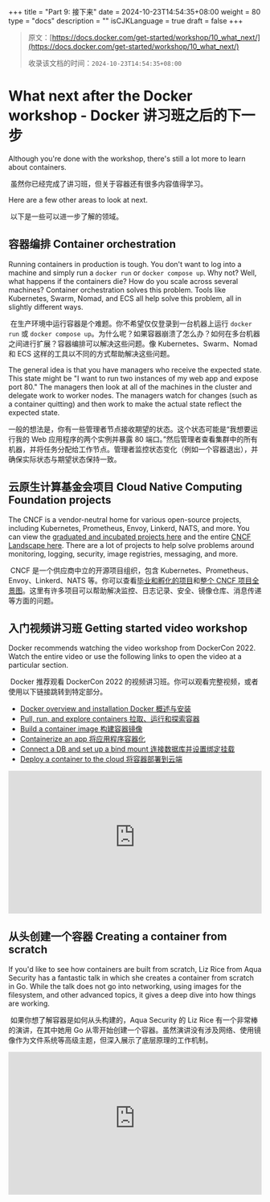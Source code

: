 +++
title = "Part 9: 接下来"
date = 2024-10-23T14:54:35+08:00
weight = 80
type = "docs"
description = ""
isCJKLanguage = true
draft = false
+++

> 原文：[https://docs.docker.com/get-started/workshop/10_what_next/](https://docs.docker.com/get-started/workshop/10_what_next/)
>
> 收录该文档的时间：`2024-10-23T14:54:35+08:00`

# What next after the Docker workshop - Docker 讲习班之后的下一步

Although you're done with the workshop, there's still a lot more to learn about containers.

​	虽然你已经完成了讲习班，但关于容器还有很多内容值得学习。

Here are a few other areas to look at next.

​	以下是一些可以进一步了解的领域。

## 容器编排 Container orchestration

Running containers in production is tough. You don't want to log into a machine and simply run a `docker run` or `docker compose up`. Why not? Well, what happens if the containers die? How do you scale across several machines? Container orchestration solves this problem. Tools like Kubernetes, Swarm, Nomad, and ECS all help solve this problem, all in slightly different ways.

​	在生产环境中运行容器是个难题。你不希望仅仅登录到一台机器上运行 `docker run` 或 `docker compose up`。为什么呢？如果容器崩溃了怎么办？如何在多台机器之间进行扩展？容器编排可以解决这些问题。像 Kubernetes、Swarm、Nomad 和 ECS 这样的工具以不同的方式帮助解决这些问题。

The general idea is that you have managers who receive the expected state. This state might be "I want to run two instances of my web app and expose port 80." The managers then look at all of the machines in the cluster and delegate work to worker nodes. The managers watch for changes (such as a container quitting) and then work to make the actual state reflect the expected state.

​	一般的想法是，你有一些管理者节点接收期望的状态。这个状态可能是“我想要运行我的 Web 应用程序的两个实例并暴露 80 端口。”然后管理者查看集群中的所有机器，并将任务分配给工作节点。管理者监控状态变化（例如一个容器退出），并确保实际状态与期望状态保持一致。

## 云原生计算基金会项目 Cloud Native Computing Foundation projects

The CNCF is a vendor-neutral home for various open-source projects, including Kubernetes, Prometheus, Envoy, Linkerd, NATS, and more. You can view the [graduated and incubated projects here](https://www.cncf.io/projects/) and the entire [CNCF Landscape here](https://landscape.cncf.io/). There are a lot of projects to help solve problems around monitoring, logging, security, image registries, messaging, and more.

​	CNCF 是一个供应商中立的开源项目组织，包含 Kubernetes、Prometheus、Envoy、Linkerd、NATS 等。你可以查看[毕业和孵化的项目](https://www.cncf.io/projects/)和[整个 CNCF 项目全景图](https://landscape.cncf.io/)。这里有许多项目可以帮助解决监控、日志记录、安全、镜像仓库、消息传递等方面的问题。

## 入门视频讲习班 Getting started video workshop

Docker recommends watching the video workshop from DockerCon 2022. Watch the entire video or use the following links to open the video at a particular section.

​	Docker 推荐观看 DockerCon 2022 的视频讲习班。你可以观看完整视频，或者使用以下链接跳转到特定部分。

- [Docker overview and installation Docker 概述与安装](https://youtu.be/gAGEar5HQoU)
- [Pull, run, and explore containers 拉取、运行和探索容器](https://youtu.be/gAGEar5HQoU?t=1400)
- [Build a container image 构建容器镜像](https://youtu.be/gAGEar5HQoU?t=3185)
- [Containerize an app 将应用程序容器化](https://youtu.be/gAGEar5HQoU?t=4683)
- [Connect a DB and set up a bind mount 连接数据库并设置绑定挂载](https://youtu.be/gAGEar5HQoU?t=6305)
- [Deploy a container to the cloud 将容器部署到云端](https://youtu.be/gAGEar5HQoU?t=8280)



<iframe src="https://www.youtube-nocookie.com/embed/" width="560" height="auto" frameborder="0" allow="accelerometer; autoplay; encrypted-media; gyroscope; picture-in-picture" allowfullscreen="" style="--tw-border-spacing-x: 0; --tw-border-spacing-y: 0; --tw-translate-x: 0; --tw-translate-y: 0; --tw-rotate: 0; --tw-skew-x: 0; --tw-skew-y: 0; --tw-scale-x: 1; --tw-scale-y: 1; --tw-pan-x: ; --tw-pan-y: ; --tw-pinch-zoom: ; --tw-scroll-snap-strictness: proximity; --tw-gradient-from-position: ; --tw-gradient-via-position: ; --tw-gradient-to-position: ; --tw-ordinal: ; --tw-slashed-zero: ; --tw-numeric-figure: ; --tw-numeric-spacing: ; --tw-numeric-fraction: ; --tw-ring-inset: ; --tw-ring-offset-width: 0px; --tw-ring-offset-color: #fff; --tw-ring-color: rgb(59 130 246 / 0.5); --tw-ring-offset-shadow: 0 0 #0000; --tw-ring-shadow: 0 0 #0000; --tw-shadow: 0 0 #0000; --tw-shadow-colored: 0 0 #0000; --tw-blur: ; --tw-brightness: ; --tw-contrast: ; --tw-grayscale: ; --tw-hue-rotate: ; --tw-invert: ; --tw-saturate: ; --tw-sepia: ; --tw-drop-shadow: ; --tw-backdrop-blur: ; --tw-backdrop-brightness: ; --tw-backdrop-contrast: ; --tw-backdrop-grayscale: ; --tw-backdrop-hue-rotate: ; --tw-backdrop-invert: ; --tw-backdrop-opacity: ; --tw-backdrop-saturate: ; --tw-backdrop-sepia: ; --tw-contain-size: ; --tw-contain-layout: ; --tw-contain-paint: ; --tw-contain-style: ; box-sizing: border-box; border-width: 0px; border-style: solid; border-color: initial; display: block; vertical-align: middle; color: rgb(0, 0, 0); font-family: &quot;Roboto Flex&quot;, system-ui, -apple-system, BlinkMacSystemFont, &quot;Segoe UI&quot;, Oxygen, Ubuntu, Cantarell, &quot;Open Sans&quot;, &quot;Helvetica Neue&quot;, sans-serif; font-size: 16px; font-style: normal; font-variant-ligatures: normal; font-variant-caps: normal; font-weight: 400; letter-spacing: normal; orphans: 2; text-align: start; text-indent: 0px; text-transform: none; widows: 2; word-spacing: 0px; -webkit-text-stroke-width: 0px; white-space: normal; background-color: rgb(255, 255, 255); text-decoration-thickness: initial; text-decoration-style: initial; text-decoration-color: initial; max-width: 100%; aspect-ratio: 16 / 9;"></iframe>

## 从头创建一个容器 Creating a container from scratch

If you'd like to see how containers are built from scratch, Liz Rice from Aqua Security has a fantastic talk in which she creates a container from scratch in Go. While the talk does not go into networking, using images for the filesystem, and other advanced topics, it gives a deep dive into how things are working.

​	如果你想了解容器是如何从头构建的，Aqua Security 的 Liz Rice 有一个非常棒的演讲，在其中她用 Go 从零开始创建一个容器。虽然演讲没有涉及网络、使用镜像作为文件系统等高级主题，但深入展示了底层原理的工作机制。

<iframe src="https://www.youtube-nocookie.com/embed/8fi7uSYlOdc" width="560" height="auto" frameborder="0" allow="accelerometer; autoplay; encrypted-media; gyroscope; picture-in-picture" allowfullscreen="" style="--tw-border-spacing-x: 0; --tw-border-spacing-y: 0; --tw-translate-x: 0; --tw-translate-y: 0; --tw-rotate: 0; --tw-skew-x: 0; --tw-skew-y: 0; --tw-scale-x: 1; --tw-scale-y: 1; --tw-pan-x: ; --tw-pan-y: ; --tw-pinch-zoom: ; --tw-scroll-snap-strictness: proximity; --tw-gradient-from-position: ; --tw-gradient-via-position: ; --tw-gradient-to-position: ; --tw-ordinal: ; --tw-slashed-zero: ; --tw-numeric-figure: ; --tw-numeric-spacing: ; --tw-numeric-fraction: ; --tw-ring-inset: ; --tw-ring-offset-width: 0px; --tw-ring-offset-color: #fff; --tw-ring-color: rgb(59 130 246 / 0.5); --tw-ring-offset-shadow: 0 0 #0000; --tw-ring-shadow: 0 0 #0000; --tw-shadow: 0 0 #0000; --tw-shadow-colored: 0 0 #0000; --tw-blur: ; --tw-brightness: ; --tw-contrast: ; --tw-grayscale: ; --tw-hue-rotate: ; --tw-invert: ; --tw-saturate: ; --tw-sepia: ; --tw-drop-shadow: ; --tw-backdrop-blur: ; --tw-backdrop-brightness: ; --tw-backdrop-contrast: ; --tw-backdrop-grayscale: ; --tw-backdrop-hue-rotate: ; --tw-backdrop-invert: ; --tw-backdrop-opacity: ; --tw-backdrop-saturate: ; --tw-backdrop-sepia: ; --tw-contain-size: ; --tw-contain-layout: ; --tw-contain-paint: ; --tw-contain-style: ; box-sizing: border-box; border-width: 0px; border-style: solid; border-color: initial; display: block; vertical-align: middle; margin-bottom: 0px; max-width: 100%; aspect-ratio: 16 / 9;"></iframe>

